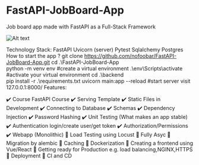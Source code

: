 # FastAPI-JobBoard-App
Job board app made with FastAPI as a Full-Stack Framework

![Alt text](https://github.com/tesar27/FastAPI-JobBoard-App/tree/main/static/images/lite.gif)


Technology Stack:
FastAPI
Uvicorn (server)
Pytest
Sqlalchemy
Postgres
How to start the app ?
git clone https://github.com/nofoobar/FastAPI-JobBoard-App.git
cd .\FastAPI-JobBoard-App\
python -m venv env   #create a virtual environment
.\env\Scripts\activate  #activate your virtual environment
cd .\backend\
pip install -r .\requirements.txt
uvicorn main:app --reload     #start server
visit  127.0.0.1:8000/
Features:

✔️ Course FastAPI Course
✔️ Serving Template
✔️ Static Files in Development
✔️ Connecting to Database
✔️ Schemas
✔️ Dependency Injection
✔️ Password Hashing
✔️ Unit Testing (What makes an app stable)
✔️ Authentication login/create user/get token
✔️ Authorization/Permissions
✔️ Webapp (Monolithic)
🚧 Load Testing using Locust
🚧 Fully Asyc
🚧 Migration by alembic
🚧 Caching
🚧 Dockerization
🚧 Creating a frontend using Vue/React
🚧 Getting ready for Production e.g. load balancing,NGINX,HTTPS
🚧 Deployment
🚧 CI and CD
